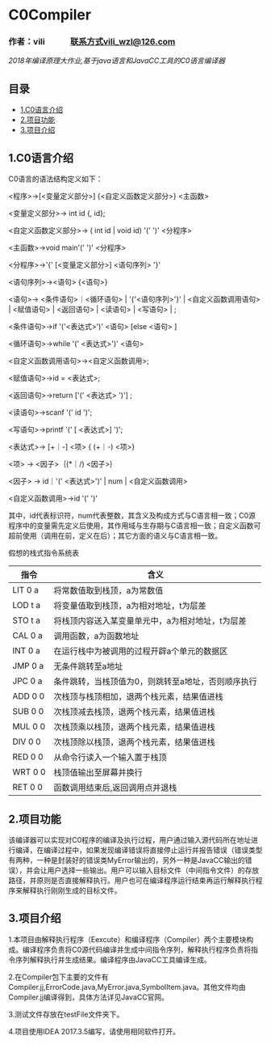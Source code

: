 # C0Compiler
### 作者：vili &nbsp;&nbsp;&nbsp;&nbsp;&nbsp;&nbsp;&nbsp;&nbsp;&nbsp;&nbsp;&nbsp; 联系方式vili_wzl@126.com

*2018年编译原理大作业,基于java语言和JavaCC工具的C0语言编译器*

## 目录

* [1.C0语言介绍](#1)
* [2.项目功能](#2)
* [3.项目介绍](#3)
<h2 id="1">1.C0语言介绍</h2>

C0语言的语法结构定义如下：

<程序>->[<变量定义部分>] {<自定义函数定义部分>} <主函数>

<变量定义部分>-> int id {, id};

<自定义函数定义部分>-> ( int id | void id) '(' ')' <分程序>

<主函数>->void main'(' ')' <分程序>

<分程序>->'{' [<变量定义部分>] <语句序列> '}'  

<语句序列>-><语句> {<语句>}

<语句>-> <条件语句>｜<循环语句> | '{'<语句序列>'}' | <自定义函数调用语句> 
| <赋值语句> | <返回语句> | <读语句> | <写语句> | ;

<条件语句>->if '('<表达式>')' <语句> [else <语句> ]

<循环语句>->while '(' <表达式>')' <语句>

<自定义函数调用语句>-><自定义函数调用>;

<赋值语句>->id = <表达式>;

<返回语句>->return ['(' <表达式> ')'] ;

<读语句>->scanf '(' id ')';

<写语句>->printf '(' [ <表达式>] ')';

<表达式>-> [+｜-] <项> { (+｜-) <项>} 

<项> -> <因子>｛(*｜/) <因子>｝

<因子> -> id｜'(' <表达式>')' | num | <自定义函数调用>

<自定义函数调用>->id '(' ')'

其中，id代表标识符，num代表整数，其含义及构成方式与C语言相一致；C0源程序中的变量需先定义后使用，其作用域与生存期与C语言相一致；自定义函数可超前使用（调用在前，定义在后）；其它方面的语义与C语言相一致。

假想的栈式指令系统表

|指令|含义|
|--|--|
|LIT 0 a|将常数值取到栈顶，a为常数值|
|LOD t a|将变量值取到栈顶，a为相对地址，t为层差|
|STO t a|将栈顶内容送入某变量单元中，a为相对地址，t为层差|
|CAL 0 a|调用函数，a为函数地址|
|INT 0 a|在运行栈中为被调用的过程开辟a个单元的数据区|
|JMP 0 a|无条件跳转至a地址|
|JPC 0 a|条件跳转，当栈顶值为0，则跳转至a地址，否则顺序执行|
|ADD 0 0|次栈顶与栈顶相加，退两个栈元素，结果值进栈|
|SUB 0 0|次栈顶减去栈顶，退两个栈元素，结果值进栈|
|MUL 0 0|次栈顶乘以栈顶，退两个栈元素，结果值进栈|
|DIV 0 0|次栈顶除以栈顶，退两个栈元素，结果值进栈|
|RED 0 0|从命令行读入一个输入置于栈顶|
|WRT 0 0|栈顶值输出至屏幕并换行|
|RET 0 0|函数调用结束后,返回调用点并退栈|

<h2 id="2">2.项目功能</h2>

该编译器可以实现对C0程序的编译及执行过程，用户通过输入源代码所在地址进行编译，在编译过程中，如果发现编译错误将直接停止运行并报告错误（错误类型有两种，一种是封装好的错误类MyError输出的，另外一种是JavaCC输出的错误），并会让用户选择一些输出。用户可以输入目标文件（中间指令文件）的存放路径，并原则是否直接解释执行。用户也可在编译程序运行结束再运行解释执行程序来解释执行刚刚生成的目标文件。

<h2 id="3">3.项目介绍</h2>

1.本项目由解释执行程序（Eexcute）和编译程序（Compiler）两个主要模块构成。编译程序负责将C0源代码编译并生成中间指令序列，解释执行程序负责将指令序列解释执行并生成结果。编译程序由JavaCC工具编译生成。

2.在Compiler包下主要的文件有Compiler.jj,ErrorCode.java,MyError.java,SymbolItem.java。其他文件均由Compiler.jj编译得到，具体方法详见JavaCC官网。

3.测试文件存放在testFile文件夹下。

4.项目使用IDEA 2017.3.5编写，请使用相同软件打开。
